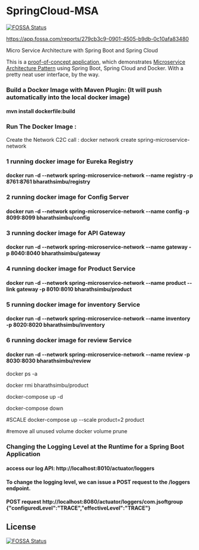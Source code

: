 # SpringCloud-MSA
[![FOSSA Status](https://app.fossa.com/api/projects/git%2Bgithub.com%2Fbharathmit%2FSpringCloud-MSA.svg?type=shield)](https://app.fossa.com/projects/git%2Bgithub.com%2Fbharathmit%2FSpringCloud-MSA?ref=badge_shield)

https://app.fossa.com/reports/279cb3c9-0901-4505-b9db-0c10afa83480

Micro Service Architecture with Spring Boot and Spring Cloud

This is a [proof-of-concept application](https://jsoftgroup.wordpress.com/2017/05/09/micro-service-using-spring-cloud-and-netflix-oss/), which demonstrates [Microservice Architecture Pattern](http://martinfowler.com/microservices/) using Spring Boot, Spring Cloud and Docker.
With a pretty neat user interface, by the way.

### Build a Docker Image with Maven Plugin: (It will push automatically into the local docker image)

#### mvn install dockerfile:build

### Run The Docker Image :

Create the Network C2C call : docker network create spring-microservice-network


### 1 running docker image for Eureka Registry
#### docker run -d --network spring-microservice-network --name registry -p 8761:8761 bharathsimbu/registry

### 2 running docker image for Config Server
#### docker run -d --network spring-microservice-network --name config -p 8099:8099 bharathsimbu/config

### 3 running docker image for API Gateway
#### docker run -d --network spring-microservice-network --name gateway -p 8040:8040 bharathsimbu/gateway


### 4 running docker image for Product Service
#### docker run -d --network spring-microservice-network --name product --link gateway -p 8010:8010 bharathsimbu/product

### 5 running docker image for inventory Service
#### docker run -d --network spring-microservice-network --name inventory -p 8020:8020 bharathsimbu/inventory

### 6 running docker image for review Service
#### docker run -d --network spring-microservice-network --name review -p 8030:8030 bharathsimbu/review


docker ps -a 

docker rmi bharathsimbu/product

docker-compose up -d

docker-compose down


#SCALE
docker-compose up --scale product=2 product

#remove all unused volume
docker volume prune



### Changing the Logging Level at the Runtime for a Spring Boot Application
#### access our log API: http://localhost:8010/actuator/loggers
#### To change the logging level, we can issue a POST request to the /loggers endpoint.
#### POST request http://localhost:8080/actuator/loggers/com.jsoftgroup {"configuredLevel":"TRACE","effectiveLevel":"TRACE"}



## License
[![FOSSA Status](https://app.fossa.com/api/projects/git%2Bgithub.com%2Fbharathmit%2FSpringCloud-MSA.svg?type=large)](https://app.fossa.com/projects/git%2Bgithub.com%2Fbharathmit%2FSpringCloud-MSA?ref=badge_large)
